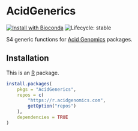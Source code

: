 # AcidGenerics

[![Install with Bioconda](https://img.shields.io/badge/install%20with-bioconda-brightgreen.svg)](http://bioconda.github.io/recipes/r-acidgenerics/README.html) ![Lifecycle: stable](https://img.shields.io/badge/lifecycle-stable-brightgreen.svg)

S4 generic functions for [Acid Genomics][] packages.

## Installation

This is an [R][] package.

```r
install.packages(
    pkgs = "AcidGenerics",
    repos = c(
        "https://r.acidgenomics.com",
        getOption("repos")
    ),
    dependencies = TRUE
)
```

[acid genomics]: https://acidgenomics.com/
[r]: https://www.r-project.org/
